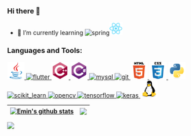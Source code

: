 ### Hi there 👋



<!--<p align="center">
  <img src="https://github-readme-stats.vercel.app/api?username=emincingoz&count_private=true&show_icons=true&theme=buefy&include_all_commits=true" alt="Sublime's custom image"/>
</p>-->

<!-- &include_all_commits=true  -->
<!--[![Emin's GitHub stats](https://github-readme-stats.vercel.app/api?username=emincingoz&count_private=true&show_icons=true&theme=buefy)](https://github.com/anuraghazra/github-readme-stats)   -->
<!--[![Top Langs](https://github-readme-stats.vercel.app/api/top-langs/?username=emincingoz&layout=compact&theme=tokyonight&count_private=true)](https://github.com/anuraghazra/github-readme-stats)-->

<!--[![Top Langs](https://github-readme-stats.vercel.app/api/top-langs/?username=emincingoz&layout=compact&theme=buefy)](https://github.com/anuraghazra/github-readme-stats)-->

- 🌱 I’m currently learning <img src="https://camo.githubusercontent.com/705107cb26168d43f573e6725abe7ea46d0dfd8a7171742b0b5d461b3d55cfb4/68747470733a2f2f696d672e69636f6e73382e636f6d2f636f6c6f722f3435322f737072696e672d6c6f676f2e706e67" alt="spring" width="30" height="30"/><img src="https://github.com/devicons/devicon/blob/master/icons/react/react-original.svg" alt="react" width="30" height="30"/>

<h3 align="left">Languages and Tools:</h3>
<p align="left"> 
<a href="https://www.java.com" target="_blank"> <img src="https://raw.githubusercontent.com/devicons/devicon/master/icons/java/java-original.svg" alt="java" width="40" height="40"/> </a> 
<a href="https://flutter.dev" target="_blank"> <img src="https://cdn.jsdelivr.net/gh/devicons/devicon/icons/flutter/flutter-original.svg" alt="flutter" width="40" height="40"/> </a> 
<a href="https://www.w3schools.com/cpp/" target="_blank"> <img src="https://raw.githubusercontent.com/devicons/devicon/master/icons/cplusplus/cplusplus-original.svg" alt="cplusplus" width="40" height="40"/> </a> 
<a href="https://www.w3schools.com/cs/" target="_blank"> <img src="https://raw.githubusercontent.com/devicons/devicon/master/icons/csharp/csharp-original.svg" alt="csharp" width="40" height="40"/> </a> 
<a href="https://www.mysql.com/" target="_blank"> <img src="https://cdn.jsdelivr.net/gh/devicons/devicon/icons/mysql/mysql-plain-wordmark.svg" alt="mysql" width="40" height="40" /> </a> 
<a href="https://git-scm.com/" target="_blank"> <img src="https://www.vectorlogo.zone/logos/git-scm/git-scm-icon.svg" alt="git" width="40" height="40"/> </a> 
<a href="https://www.w3.org/html/" target="_blank"> <img src="https://raw.githubusercontent.com/devicons/devicon/master/icons/html5/html5-original-wordmark.svg" alt="html5" width="40" height="40"/> </a> 
<a href="https://www.w3schools.com/css/" target="_blank"> <img src="https://raw.githubusercontent.com/devicons/devicon/master/icons/css3/css3-original-wordmark.svg" alt="css3" width="40" height="40"/> </a> 
<a href="https://www.python.org" target="_blank"> <img src="https://raw.githubusercontent.com/devicons/devicon/master/icons/python/python-original.svg" alt="python" width="40" height="40"/> </a> 
<a href="https://scikit-learn.org/" target="_blank"> <img src="https://upload.wikimedia.org/wikipedia/commons/0/05/Scikit_learn_logo_small.svg" alt="scikit_learn" width="40" height="40"/> </a> 
<a href="https://opencv.org/" target="_blank"> <img src="https://www.vectorlogo.zone/logos/opencv/opencv-icon.svg" alt="opencv" width="40" height="40"/> </a> 
<a href="https://www.tensorflow.org" target="_blank"> <img src="https://www.vectorlogo.zone/logos/tensorflow/tensorflow-icon.svg" alt="tensorflow" width="40" height="40"/> </a> 
<a href="https://keras.io/" target="_blank"> <img src="https://upload.wikimedia.org/wikipedia/commons/a/ae/Keras_logo.svg" alt="keras" width="40" height="40"/>
<a href="https://www.linux.org/" target="_blank"> <img src="https://raw.githubusercontent.com/devicons/devicon/master/icons/linux/linux-original.svg" alt="linux" width="40" height="40"/> </a> 
</p>

<!-- <a href="https://www.cprogramming.com/" target="_blank"> <img src="https://raw.githubusercontent.com/devicons/devicon/master/icons/c/c-original.svg" alt="c" width="40" height="40"/> </a> -->
<!-- <a href="https://www.mongodb.com/" target="_blank"> <img src="https://raw.githubusercontent.com/devicons/devicon/master/icons/mongodb/mongodb-original-wordmark.svg" alt="mongodb" width="40" height="40"/> </a> -->
<!-- <a href="https://heroku.com" target="_blank"> <img src="https://www.vectorlogo.zone/logos/heroku/heroku-icon.svg" alt="heroku" width="40" height="40"/> </a> --> 
<!-- <a href="https://pytorch.org/" target="_blank"> <img src="https://www.vectorlogo.zone/logos/pytorch/pytorch-icon.svg" alt="pytorch" width="40" height="40"/> </a> -->
<!-- <a href="https://reactjs.org/" target="_blank"> <img src="https://raw.githubusercontent.com/devicons/devicon/master/icons/react/react-original-wordmark.svg" alt="react" width="40" height="40"/> </a> -->


| <a href="https://github.com/emincingoz/github-readme-stats"><img align="center" src="https://github-readme-stats-lime-eight.vercel.app/api?username=emincingoz&show_icons=true&theme=buefy&hide_border=true&count_private=true" alt="Emin's github stats" /></a> | <a href="https://github.com/emincingoz/github-readme-stats"><img align="center" src="https://github-readme-stats-lime-eight.vercel.app/api/top-langs/?username=emincingoz&layout=compact&theme=buefy&hide_border=true&langs_count=8" /></a> |
| ------------- | ------------- |

![](https://komarev.com/ghpvc/?username=emincingoz)

<!--
**emincingoz/emincingoz** is a ✨ _special_ ✨ repository because its `README.md` (this file) appears on your GitHub profile.

Here are some ideas to get you started:

- 🔭 I’m currently working on ...

- 👯 I’m looking to collaborate on ...
- 🤔 I’m looking for help with ...
- 💬 Ask me about ...
- 📫 How to reach me: ...
- 😄 Pronouns: ...
- ⚡ Fun fact: ...
-->
